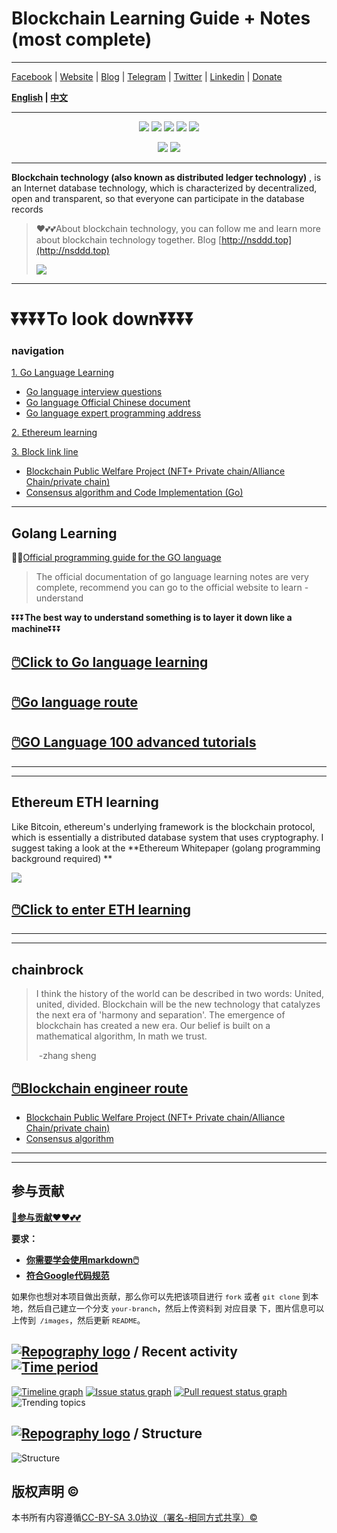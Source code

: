 # Blockchain Learning Guide + Notes (most complete)

----

[Facebook](https://www.facebook.com/profile.php?id=100034435372354) | [Website](https://telsacoin.io/) | [Blog](http://nsddd.top) | [Telegram](https://t.me/smile3293172751) | [Twitter](https://twitter.com/xxw3293172751) | [Linkedin](https://www.linkedin.cn/injobs/in/xiongxinwei-xiong-7606a0227) | [Donate](https://liberapay.com/xiongxinwei/donate)

**[English](readme_english.md) | [中文](README.md)**

---
<p align='center'>
<a href="https://www.linkedin.cn/injobs/in/xiongxinwei-xiong-7606a0227" target="_blank"><img src="https://img.shields.io/badge/linkedin-xiongxinwei-yellowgreen?logo=linkedin"></a>
<a href="https://twitter.com/xxw3293172751" target="_blank"><img src="https://img.shields.io/badge/twitter-%40xxw3293172751-informational?logo=twitter"></a>
<a href="https://www.zhihu.com/people/3293172751" target="_blank"><img src="https://img.shields.io/badge/%E7%9F%A5%E4%B9%8E-%E9%93%BE%E5%AD%A6%E8%80%85%E7%A4%BE%E5%8C%BA-blue?logo=zhihu"></a>
<a href="https://s2.loli.net/2022/07/05/sQHuozItvWg1heA.jpg" target="_blank"><img src="https://img.shields.io/badge/%E5%BE%AE%E4%BF%A1-smile-brightgreen?logo=wechat"></a>
<a href="https://space.bilibili.com/14089380" target="_blank"><img src="https://img.shields.io/badge/b%E7%AB%99-%E6%97%A0%E4%B8%8E%E4%BC%A6%E6%AF%94%E7%9A%84%E5%BE%97%E5%BE%97-red?logo=bilibili"></a>
</p>
<p align='center'>
<a href="https://weibo.com/u/6248930985" target="_blank"><img src="https://img.shields.io/badge/%E5%BE%AE%E5%8D%9A-%E6%97%A0%E4%B8%8E%E4%BC%A6%E6%AF%94%E7%9A%84%E5%BE%97%E5%BE%97-critical?style=social&logo=Sina%20Weibo"></a>
<a href="https://github.com/3293172751" target="_blank"><img src="https://img.shields.io/badge/Github-xiongxinwei-inactive?style=social&logo=github"></a>
</p>

---

**Blockchain technology (also known as distributed ledger technology)** , is an Internet database technology, which is characterized by decentralized, open and transparent, so that everyone can participate in the database records

>   ❤️💕💕About blockchain technology, you can follow me and learn more about blockchain technology together. Blog [http://nsddd.top](http://nsddd.top)
>
>   <a href="https://wakatime.com/@3293172751/projects/hngzsvjxqc?start=2022-03-30&end=2022-04-05" title="我的区块链代码时长"> <img src="https://wakatime.com/badge/user/c445b3c6-a2bc-43a2-a24a-0828a17244b4/project/79cf7f10-4f61-42b7-92a8-dfc71cb99f4c.svg"></a>

---

# ⏬⏬⏬⏬**To look down**⏬⏬⏬⏬

### navigation

 [1. Go Language Learning](##Golang学习 )

+ [Go language interview questions](https://www.topgoer.cn/docs/gomianshiti/mianshiti)
+ [Go language Official Chinese document](http://word.topgoer.com/)
+ [Go language expert programming address](http://wen.topgoer.com/docs/gozhuanjia/gogfjhk)

 [2. Ethereum learning](##以太坊ETH学习)

 [3. Block link line](##区块链路线)

+ [Blockchain Public Welfare Project (NFT+ Private chain/Alliance Chain/private chain)](区块链公益项目)
+ [Consensus algorithm and Code Implementation (Go)](blockchain/README.md)



----



## Golang Learning

😶‍🌫️[Official programming guide for the GO language](https://golang.org/#)  

>   The official documentation of go language learning notes are very complete, recommend you can go to the official website to learn - understand

⏬⏬⏬**The best way to understand something is to layer it down like a machine**⏬⏬⏬

## [🖱️Click to Go language learning](TOC.md)

## [🖱️Go language route](go_route.md)

## [🖱️GO Language 100 advanced tutorials](Gomd_super/README.md)

---





---

## Ethereum ETH learning

Like Bitcoin, ethereum's underlying framework is the blockchain protocol, which is essentially a distributed database system that uses cryptography. I suggest taking a look at the **Ethereum Whitepaper (golang programming background required) **

<a href = "https://etherscan.io/ "><img src = "https://s2.loli.net/2022/04/24/ENhdrpzWIfijybR.png"></a>

## [🖱️Click to enter ETH learning](eth/TOC.md)

---





---

## chainbrock

> I think the history of the world can be described in two words: United, united, divided. Blockchain will be the new technology that catalyzes the next era of 'harmony and separation'. The emergence of blockchain has created a new era. Our belief is built on a mathematical algorithm, In math we trust.
>
> ​																																				-zhang sheng

## [🖱️Blockchain engineer route](route.md)

+ [Blockchain Public Welfare Project (NFT+ Private chain/Alliance Chain/private chain)](区块链公益项目)
+ [Consensus algorithm](blockchain/README.md)

---
---

## 参与贡献

 **[🫵参与贡献❤️❤️💕💕](https://nsddd.top/archives/contributors)** 

**要求：**

+ [**你需要学会使用markdown🖱️**](https://github.com/3293172751/CS_COURSE/blob/master/markdown/README.md)
+ [**符合Google代码规范**](https://zh-google-styleguide.readthedocs.io/en/latest/google-cpp-styleguide/)

<font size = 2>如果你也想对本项目做出贡献，那么你可以先把该项目进行 `fork` 或者 `git clone` 到本地，然后自己建立一个分支 `your-branch`，然后上传资料到 对应目录 下，图片信息可以上传到` /images`，然后更新 `README`。 </font>



## [![Repography logo](https://images.repography.com/logo.svg)](https://repography.com) / Recent activity [![Time period](https://images.repography.com/26892425/3293172751/Block_Chain/recent-activity/04864df8cf8f1f104b2b9453e0b47498_badge.svg)](https://repography.com)

[![Timeline graph](https://images.repography.com/26892425/3293172751/Block_Chain/recent-activity/04864df8cf8f1f104b2b9453e0b47498_timeline.svg)](https://github.com/3293172751/Block_Chain/commits)
[![Issue status graph](https://images.repography.com/26892425/3293172751/Block_Chain/recent-activity/04864df8cf8f1f104b2b9453e0b47498_issues.svg)](https://github.com/3293172751/Block_Chain/issues)
[![Pull request status graph](https://images.repography.com/26892425/3293172751/Block_Chain/recent-activity/04864df8cf8f1f104b2b9453e0b47498_prs.svg)](https://github.com/3293172751/Block_Chain/pulls)
![Trending topics](https://images.repography.com/26892425/3293172751/Block_Chain/recent-activity/04864df8cf8f1f104b2b9453e0b47498_words.svg)

 

## [![Repography logo](https://images.repography.com/logo.svg)](https://repography.com) / Structure

![Structure](https://images.repography.com/26892425/3293172751/Block_Chain/structure/3dc19618ec44cb7b49b3fc79acd3652d_table.svg)

## 版权声明 &copy;

本书所有内容遵循[CC-BY-SA 3.0协议（署名-相同方式共享）&copy;](http://zh.wikipedia.org/wiki/Wikipedia:CC-by-sa-3.0协议文本) 

